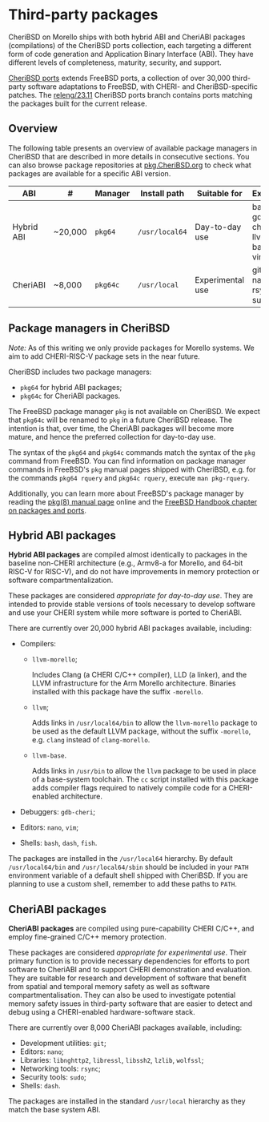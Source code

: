 # Third-party packages

CheriBSD on Morello ships with both hybrid ABI and CheriABI packages
(compilations) of the CheriBSD ports collection, each targeting a different
form of code generation and Application Binary Interface (ABI).
They have different levels of completeness, maturity, security, and support.

[CheriBSD ports](https://github.com/CTSRD-CHERI/cheribsd-ports)
extends FreeBSD ports, a collection of over 30,000 third-party
software adaptations to FreeBSD, with CHERI- and CheriBSD-specific patches.
The
[releng/23.11](https://github.com/CTSRD-CHERI/cheribsd-ports/tree/releng/23.11)
CheriBSD ports branch contains ports matching the packages built for the current
release.

## Overview

The following table presents an overview of available package managers in
CheriBSD that are described in more details in consecutive sections.
You can also browse package repositories at
[pkg.CheriBSD.org](https://pkg.CheriBSD.org/)
to check what packages are available for a specific ABI version.

| ABI        | #       | Manager | Install path   | Suitable for     | Examples |
|------------|---------|---------|----------------|------------------|----------|
| Hybrid ABI | ~20,000 | `pkg64` | `/usr/local64` | Day-to-day use   | bash<br/>gdb-cheri<br/>llvm-base<br/>vim |
| CheriABI   | ~8,000  | `pkg64c`| `/usr/local`   | Experimental use | git<br/>nano<br/>rsync<br/>sudo |

## Package managers in CheriBSD

*Note:* As of this writing we only provide packages for Morello systems.
We aim to add CHERI-RISC-V package sets in the near future.

CheriBSD includes two package managers:

* `pkg64` for hybrid ABI packages;
* `pkg64c` for CheriABI packages.

The FreeBSD package manager `pkg` is not available on CheriBSD.
We expect that `pkg64c` will be renamed to `pkg` in a future CheriBSD release.
The intention is that, over time, the CheriABI packages will become more
mature, and hence the preferred collection for day-to-day use.

The syntax of the `pkg64` and `pkg64c` commands match the syntax of the `pkg`
command from FreeBSD.
You can find information on package manager commands in FreeBSD's `pkg` manual
pages shipped with CheriBSD, e.g. for the commands `pkg64 rquery` and
`pkg64c rquery`, execute `man pkg-rquery`.

Additionally, you can learn more about FreeBSD's package manager by reading the
[pkg(8) manual page](https://www.freebsd.org/cgi/man.cgi?pkg(7)) online
and the [FreeBSD Handbook chapter on packages and
ports](https://docs.freebsd.org/en/books/handbook/ports/).

## Hybrid ABI packages

**Hybrid ABI packages** are compiled almost identically to packages in the
baseline non-CHERI architecture (e.g., Armv8-a for Morello, and 64-bit
RISC-V for RISC-V), and do not have improvements in memory protection or
software compartmentalization.

These packages are considered *appropriate for day-to-day use*.
They are intended to provide stable versions of tools necessary to develop
software and use your CHERI system while more software is ported to CheriABI.

There are currently over 20,000 hybrid ABI packages available, including:

* Compilers:

  * `llvm-morello`;

    Includes Clang (a CHERI C/C++ compiler), LLD (a linker), and the LLVM
    infrastructure for the Arm Morello architecture.
    Binaries installed with this package have the suffix `-morello`.

  * `llvm`;

    Adds links in `/usr/local64/bin` to allow the `llvm-morello` package to be
    used as the default LLVM package, without the suffix `-morello`,
    e.g. `clang` instead of `clang-morello`.

  * `llvm-base`.

    Adds links in `/usr/bin` to allow the `llvm` package to be used in place of
    a base-system toolchain. The `cc` script installed with this package adds
    compiler flags required to natively compile code for a CHERI-enabled
    architecture.

* Debuggers: `gdb-cheri`;
* Editors: `nano`, `vim`;
* Shells: `bash`, `dash`, `fish`.

The packages are installed in the `/usr/local64` hierarchy.
By default `/usr/local64/bin` and `/usr/local64/sbin` should be included in your
`PATH` environment variable of a default shell shipped with CheriBSD.
If you are planning to use a custom shell, remember to add these paths to
`PATH`.

## CheriABI packages

**CheriABI packages** are compiled using pure-capability CHERI C/C++, and
employ fine-grained C/C++ memory protection.

These packages are considered *appropriate for experimental use*.
Their primary function is to provide necessary dependencies for efforts to port
software to CheriABI and to support CHERI demonstration and evaluation.
They are suitable for research and development of software that benefit from
spatial and temporal memory safety as well as software compartmentalisation.
They can also be used to investigate potential memory safety issues in
third-party software that are easier to detect and debug using a CHERI-enabled
hardware-software stack.

There are currently over 8,000 CheriABI packages available, including:

* Development utilities: `git`;
* Editors: `nano`;
* Libraries: `libnghttp2`, `libressl`, `libssh2`, `lzlib`, `wolfssl`;
* Networking tools: `rsync`;
* Security tools: `sudo`;
* Shells: `dash`.

The packages are installed in the standard `/usr/local` hierarchy as they match
the base system ABI.
